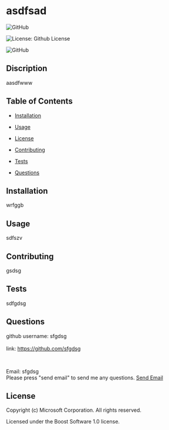 

# asdfsad

<img alt="GitHub" src="https://img.shields.io/github/license/mashape/apistatus?color=blue&style=plastic">

![License: Github License](https://img.shields.io/badge/License-undefined-brightgreen.svg)

<img alt="GitHub" src="https://img.shields.io/badge/License-MESSAGE-<Blue>">
  
   
## Discription 
aasdfwww

## Table of Contents

* [Installation](#installation)

* [Usage](#usage)

* [License](#license)

* [Contributing](#contributing)

* [Tests](#tests)

* [Questions](#questions)



## Installation
wrfggb
     

## Usage
sdfszv


## Contributing
gsdsg


## Tests
sdfgdsg



## Questions

github username: sfgdsg        
<br> 
link: https://github.com/sfgdsg
    
<br>


Email: sfgdsg 
<br>
Please press "send email" to send me any questions. <a href="mailto: sfgdsg">Send Email</a>
    
    

## License
Copyright (c) Microsoft Corporation. All rights reserved.

Licensed under the Boost Software 1.0 license.

 